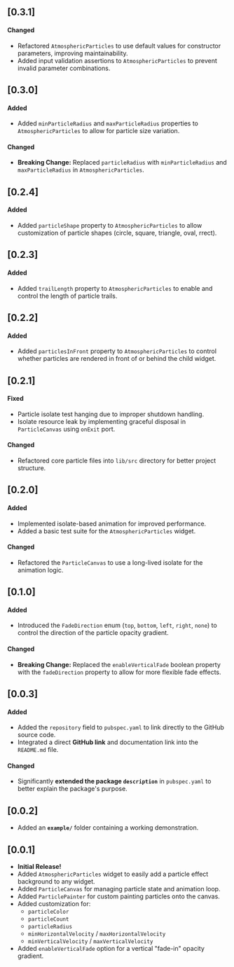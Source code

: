 ## [0.3.1]

#### Changed
* Refactored `AtmosphericParticles` to use default values for constructor parameters, improving maintainability.
* Added input validation assertions to `AtmosphericParticles` to prevent invalid parameter combinations.

## [0.3.0]

#### Added
* Added `minParticleRadius` and `maxParticleRadius` properties to `AtmosphericParticles` to allow for particle size variation.

#### Changed
* **Breaking Change:** Replaced `particleRadius` with `minParticleRadius` and `maxParticleRadius` in `AtmosphericParticles`.

## [0.2.4]

#### Added
* Added `particleShape` property to `AtmosphericParticles` to allow customization of particle shapes (circle, square, triangle, oval, rrect).

## [0.2.3]

#### Added
* Added `trailLength` property to `AtmosphericParticles` to enable and control the length of particle trails.

## [0.2.2]

#### Added
* Added `particlesInFront` property to `AtmosphericParticles` to control whether particles are rendered in front of or behind the child widget.

## [0.2.1]

#### Fixed
* Particle isolate test hanging due to improper shutdown handling.
* Isolate resource leak by implementing graceful disposal in `ParticleCanvas` using `onExit` port.

#### Changed
* Refactored core particle files into `lib/src` directory for better project structure.

## [0.2.0]

#### Added
* Implemented isolate-based animation for improved performance.
* Added a basic test suite for the `AtmosphericParticles` widget.

#### Changed
* Refactored the `ParticleCanvas` to use a long-lived isolate for the animation logic.

## [0.1.0]

#### Added
* Introduced the `FadeDirection` enum (`top`, `bottom`, `left`, `right`, `none`) to control the direction of the particle opacity gradient.

#### Changed
* **Breaking Change:** Replaced the `enableVerticalFade` boolean property with the `fadeDirection` property to allow for more flexible fade effects.

## [0.0.3] 

#### Added
* Added the `repository` field to `pubspec.yaml` to link directly to the GitHub source code.
* Integrated a direct **GitHub link** and documentation link into the `README.md` file.

#### Changed
* Significantly **extended the package `description`** in `pubspec.yaml` to better explain the package's purpose.

## [0.0.2]
* Added an **`example/`** folder containing a working demonstration.


## [0.0.1]

* **Initial Release!**
* Added `AtmosphericParticles` widget to easily add a particle effect background to any widget.
* Added `ParticleCanvas` for managing particle state and animation loop.
* Added `ParticlePainter` for custom painting particles onto the canvas.
* Added customization for:
    * `particleColor`
    * `particleCount`
    * `particleRadius`
    * `minHorizontalVelocity` / `maxHorizontalVelocity`
    * `minVerticalVelocity` / `maxVerticalVelocity`
* Added `enableVerticalFade` option for a vertical "fade-in" opacity gradient.